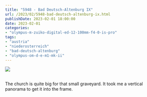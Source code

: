 ```yaml
---
title: "5948 - Bad Deutsch-Altenburg IX"
url: /2023/02/5948-bad-deutsch-altenburg-ix.html
publishDate: 2023-02-01 18:00:00
date: 2023-02-01
categories:
- "olympus-m-zuiko-digital-ed-12-100mm-f4-0-is-pro"
tags:
- "austria"
- "niederosterreich"
- "bad-deutsch-altenburg"
- "olympus-om-d-e-m1-mk-ii"
---
```

<div class="container">
<div class="center"><a target="_blank" href="https://d25zfm9zpd7gm5.cloudfront.net/1200x1200/2019/20190922_124644-Pano_lr.jpg"><img class="webfeedsFeaturedVisual" src="https://d25zfm9zpd7gm5.cloudfront.net/0600x0600/2019/20190922_124644-Pano_lr.jpg" /></a></div>
</div>
<br />

The church is quite big for that small graveyard. It took me
a vertical panorama to get it into the frame.
